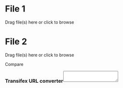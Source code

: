 <div class="content">

  <div class="file file1">
    <h1>File 1</h1>
    <div class="drag" id="drag1" title="Supported files:&#13;- .xlf&#13;- .mqxliff&#13;- .mxliff">
      <p class="center top40" id="filename1">Drag file(s) here or click to browse</p>
      <input id="fileinput1" name="fileinput1" style="display: none;" type="file" multiple>
    </div>
  </div>

  <div class="file file2">
    <h1>File 2</h1>
    <div class="drag" id="drag2" title="Supported files:&#13;- .xlf&#13;- .mqxliff&#13;- .mxliff">
      <p class="center top40" id="filename2">Drag file(s) here or click to browse</p>
      <input id="fileinput2" name="fileinput2" style="display: none;" type="file" multiple>
    </div>
  </div>

  <div class="button" id="compare">
    <p class="center top25">Compare</p>
  </div>
  <div class="message" id="message"></div>

  <!-- Reference:
  https://dianxnao.com/htmljs%EF%BC%9Atextarea%E3%82%BF%E3%82%B0%E3%82%92%E4%BD%BF%E3%81%A3%E3%81%A6%E3%83%96%E3%83%A9%E3%82%A6%E3%82%B6%E3%82%92%E3%82%BF%E3%83%BC%E3%83%9F%E3%83%8A%E3%83%AB%E9%A2%A8%E3%81%AB%E8%A3%85/#toc5 -->
  <div class="converter">
    <h3 style="float: left;">Transifex URL converter</h3>
    <textarea class="terminal" id="terminal" spellcheck="false"></textarea>
  </div>

</div>

<script src="script.js" type="text/javascript" charset="utf-8" async defer></script>
<script src="converter.js" type="text/javascript" charset="utf-8" async defer></script>